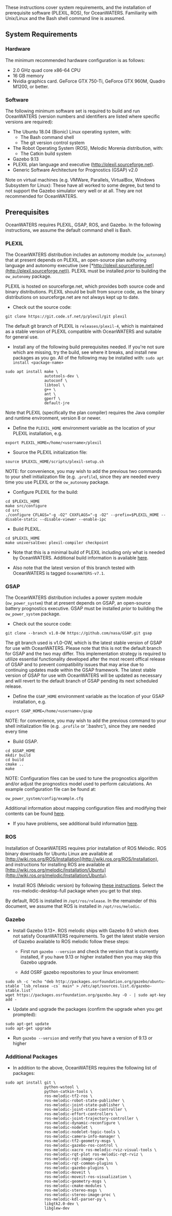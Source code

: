 These instructions cover system requirements, and the installation of
prerequisite software (PLEXIL, ROS), for OceanWATERS.  Familiarity with
Unix/Linux and the Bash shell command line is assumed.

System Requirements
-------------------

### Hardware

The minimum recommended hardware configuration is as follows:

-   2.0 GHz quad core x86-64 CPU
-   16 GB memory
-   Nvidia graphics card. GeForce GTX 750-Ti, GeForce GTX 960M, Quadro M1200, or
    better.

### Software

The following minimum software set is required to build and run OceanWATERS
(version numbers and identifiers are listed where specific versions are
required):

-   The Ubuntu 18.04 (Bionic) Linux operating system, with:
    -   The Bash command shell
    -   The git version control system
-   The Robot Operating System (ROS), Melodic Morenia distribution, with:
    -   The Catkin build system
-   Gazebo 9.13
- PLEXIL plan language and executive (http://plexil.sourceforge.net).
- Generic Software Architecture for Prognostics (GSAP) v2.0

Note on virtual machines (e.g. VMWare, Parallels, VirtualBox, Windows Subsystem
for Linux): These have all worked to some degree, but tend to not support the
Gazebo simulator very well or at all. They are not recommended for OceanWATERS.


Prerequisites
-------------

OceanWATERS requires PLEXIL, GSAP, ROS, and Gazebo.
In the following instructions, we assume the default command shell is Bash.

### PLEXIL

The OceanWATERS distribution includes an autonomy module (`ow_autonomy`) that at present
depends on PLEXIL, an open-source plan authoring language and autonomy executive (see
[*http://plexil.sourceforge.net](http://plexil.sourceforge.net)).  PLEXIL must be installed
*prior* to building the `ow_autonomy` package.

PLEXIL is hosted on sourceforge.net, which provides both source code and binary
distributions. PLEXIL should be built from source code, as the binary
distributions on sourceforge.net are not always kept up to date.

* Check out the source code:
```
git clone https://git.code.sf.net/p/plexil/git plexil
```

The default git branch of PLEXIL is `releases/plexil-4`, which is maintained as
a stable version of PLEXIL compatible with OceanWATERS and suitable for general
use.

* Install any of the following build prerequisites needed. If you're not sure
which are missing, try the build, see where it breaks, and install new packages
as you go. All of the following may be installed with: `sudo apt install
<package-name>`

```
sudo apt install make \
                 autotools-dev \
                 autoconf \
                 libtool \
                 g++ \
                 ant \
                 gperf \
                 default-jre
```

Note that PLEXIL (specifically the plan compiler) requires the Java compiler and
runtime environment, version 8 or newer.

* Define the `PLEXIL_HOME` environment variable as the location of your PLEXIL
  installation, e.g.

```
export PLEXIL_HOME=/home/<username>/plexil
```

* Source the PLEXIL initialization file:
```
source $PLEXIL_HOME/scripts/plexil-setup.sh
```

NOTE: for convenience, you may wish to add the previous two commands to your
shell initialization file (e.g. `.profile`), since they are needed every time
you use PLEXIL or the `ow_autonomy` package.

* Configure PLEXIL for the build:
```
cd $PLEXIL_HOME
make src/configure
cd src
./configure CFLAGS="-g -O2" CXXFLAGS="-g -O2" --prefix=$PLEXIL_HOME --disable-static --disable-viewer --enable-ipc
```

* Build PLEXIL.
```
cd $PLEXIL_HOME
make universalExec plexil-compiler checkpoint
```

* Note that this is a minimal build of PLEXIL including only what is needed by
OceanWATERS.  Additional build information is available
[here](http://plexil.sourceforge.net/wiki/index.php/Installation).

* Also note that the latest version of this branch tested with OceanWATERS is tagged `OceanWATERS-v7.1`. 

### GSAP

The OceanWATERS distribution includes a power system  module (`ow_power_system`) that at present
depends on GSAP, an open-source battery prognostics executive. GSAP  must be installed
*prior* to building the `ow_power_system` package.


* Check out the source code:
```
git clone --branch v1.0-OW https://github.com/nasa/GSAP.git gsap
```

The git branch used is v1.0-OW, which is the latest stable version of GSAP for use with OceanWATERS.
Please note that this is not the default branch for GSAP and the two may differ.
This implementation strategy is required to utilize essential functionality developed after the most 
recent offical release of GSAP and to prevent compatibility issues that may arise due to continuing 
updates made within the GSAP framework. The latest stable version of GSAP for use with OceanWATERS will
be updated as necessary and will revert to the default branch of GSAP pending its next scheduled release.

* Define the `GSAP_HOME` environment variable as the location of your GSAP
  installation, e.g.

```
export GSAP_HOME=/home/<username>/gsap
```

NOTE: for convenience, you may wish to add the previous command to your
shell initialization file (e.g. `.profile` or '.bashrc'), since they are needed every time

* Build GSAP.
```
cd $GSAP_HOME
mkdir build
cd build
cmake ..
make
```

NOTE: Configuration files can be used to tune the prognostics algorithm and/or adjust the prognostics model used to perform calculations.
An example configuration file can be found at:
```
ow_power_system/config/example.cfg
```
Additional information about mapping configuration files and modifying their contents can be found [here](https://github.com/nasa/GSAP/wiki/Getting-Started).

* If you have problems, see additional build information
[here](https://github.com/nasa/GSAP/wiki).

### ROS

Installation of OceanWATERS requires prior installation of ROS Melodic. ROS
binary downloads for Ubuntu Linux are available at
[http://wiki.ros.org/ROS/Installation](http://wiki.ros.org/ROS/Installation),
and instructions for installing ROS are available at
[http://wiki.ros.org/melodic/Installation/Ubuntu](http://wiki.ros.org/melodic/Installation/Ubuntu).

* Install ROS (Melodic version) by following
[these instructions](http://wiki.ros.org/melodic/Installation/Ubuntu). Select the
ros-melodic-desktop-full package when you get to that step.

By default, ROS is installed in `/opt/ros/release`. In the remainder of this document,
we assume that ROS is installed in `/opt/ros/melodic`.

### Gazebo

* Install Gazebo 9.13+. ROS melodic ships with Gazebo 9.0 which does not satisfy
OceanWATERS requirements. To get the latest stable version of Gazebo available
to ROS melodic follow these steps:

  * First run `gazebo --version` and check the version that is currently installed,
if you have 9.13 or higher installed then you may skip this Gazebo upgrade.

  * Add OSRF gazebo repositories to your linux enviroment:
```
sudo sh -c 'echo "deb http://packages.osrfoundation.org/gazebo/ubuntu-stable `lsb_release -cs` main" > /etc/apt/sources.list.d/gazebo-stable.list'
wget https://packages.osrfoundation.org/gazebo.key -O - | sudo apt-key add -
```

  * Update and upgrade the packages (confirm the upgrade when you get prompted):
```
sudo apt-get update
sudo apt-get upgrade
```
  * Run `gazebo --version` and verify that you have a version of 9.13 or higher

### Additional Packages

* In addition to the above, OceanWATERS requires the following list of packages:
```
sudo apt install git \
                 python-wstool \
                 python-catkin-tools \
                 ros-melodic-tf2-ros \
                 ros-melodic-robot-state-publisher \
                 ros-melodic-joint-state-publisher \
                 ros-melodic-joint-state-controller \
                 ros-melodic-effort-controllers \
                 ros-melodic-joint-trajectory-controller \
                 ros-melodic-dynamic-reconfigure \
                 ros-melodic-nodelet \
                 ros-melodic-nodelet-topic-tools \
                 ros-melodic-camera-info-manager \
                 ros-melodic-tf2-geometry-msgs \
                 ros-melodic-gazebo-ros-control \
                 ros-melodic-xacro ros-melodic-rviz-visual-tools \
                 ros-melodic-rqt-plot ros-melodic-rqt-rviz \
                 ros-melodic-rqt-image-view \
                 ros-melodic-rqt-common-plugins \
                 ros-melodic-gazebo-plugins \
                 ros-melodic-moveit \
                 ros-melodic-moveit-ros-visualization \
                 ros-melodic-geometry-msgs \
                 ros-melodic-cmake-modules \
                 ros-melodic-stereo-msgs \
                 ros-melodic-stereo-image-proc \
                 ros-melodic-kdl-parser-py \
                 libgtk2.0-dev \
                 libglew-dev
```
